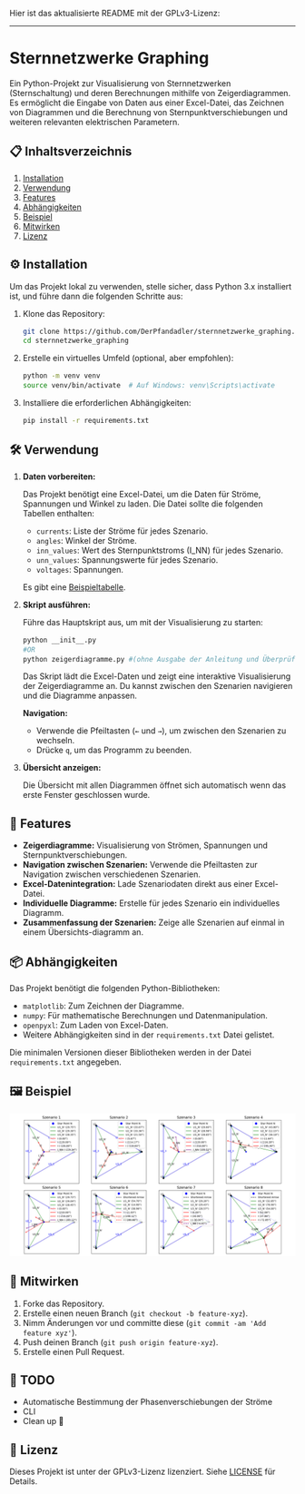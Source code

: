 Hier ist das aktualisierte README mit der GPLv3-Lizenz:

---

# Sternnetzwerke Graphing

Ein Python-Projekt zur Visualisierung von Sternnetzwerken (Sternschaltung) und deren Berechnungen mithilfe von Zeigerdiagrammen. Es ermöglicht die Eingabe von Daten aus einer Excel-Datei, das Zeichnen von Diagrammen und die Berechnung von Sternpunktverschiebungen und weiteren relevanten elektrischen Parametern.

## 📋 Inhaltsverzeichnis

1. [Installation](#installation)
2. [Verwendung](#verwendung)
3. [Features](#features)
4. [Abhängigkeiten](#abhaengigkeiten)
5. [Beispiel](#beispiel)
6. [Mitwirken](#mitwirken)
7. [Lizenz](#lizenz)

## ⚙️ Installation

Um das Projekt lokal zu verwenden, stelle sicher, dass Python 3.x installiert ist, und führe dann die folgenden Schritte aus:

1. Klone das Repository:

   ```bash
   git clone https://github.com/DerPfandadler/sternnetzwerke_graphing.git
   cd sternnetzwerke_graphing
   ```

2. Erstelle ein virtuelles Umfeld (optional, aber empfohlen):

   ```bash
   python -m venv venv
   source venv/bin/activate  # Auf Windows: venv\Scripts\activate
   ```

3. Installiere die erforderlichen Abhängigkeiten:

   ```bash
   pip install -r requirements.txt
   ```

## 🛠️ Verwendung

1. **Daten vorbereiten:**
   
   Das Projekt benötigt eine Excel-Datei, um die Daten für Ströme, Spannungen und Winkel zu laden. Die Datei sollte die folgenden Tabellen enthalten:
   
   - `currents`: Liste der Ströme für jedes Szenario.
   - `angles`: Winkel der Ströme.
   - `inn_values`: Wert des Sternpunktstroms (I_NN) für jedes Szenario.
   - `unn_values`: Spannungswerte für jedes Szenario.
   - `voltages`: Spannungen.

   Es gibt eine [Beispieltabelle](data/input.xlsx).

2. **Skript ausführen:** 

   Führe das Hauptskript aus, um mit der Visualisierung zu starten:

   ```bash
   python __init__.py
   #OR
   python zeigerdiagramme.py #(ohne Ausgabe der Anleitung und Überprüfung der Eingabe)
   ```

   Das Skript lädt die Excel-Daten und zeigt eine interaktive Visualisierung der Zeigerdiagramme an. Du kannst zwischen den Szenarien navigieren und die Diagramme anpassen.

   **Navigation:**  
   - Verwende die Pfeiltasten (`←` und `→`), um zwischen den Szenarien zu wechseln.
   - Drücke `q`, um das Programm zu beenden.

3. **Übersicht anzeigen:** 

   Die Übersicht mit allen Diagrammen öffnet sich automatisch wenn das erste Fenster geschlossen wurde.

## 🔧 Features

- **Zeigerdiagramme:** Visualisierung von Strömen, Spannungen und Sternpunktverschiebungen.
- **Navigation zwischen Szenarien:** Verwende die Pfeiltasten zur Navigation zwischen verschiedenen Szenarien.
- **Excel-Datenintegration:** Lade Szenariodaten direkt aus einer Excel-Datei.
- **Individuelle Diagramme:** Erstelle für jedes Szenario ein individuelles Diagramm.
- **Zusammenfassung der Szenarien:** Zeige alle Szenarien auf einmal in einem Übersichts-diagramm an.

## 📦 Abhängigkeiten

Das Projekt benötigt die folgenden Python-Bibliotheken:

- `matplotlib`: Zum Zeichnen der Diagramme.
- `numpy`: Für mathematische Berechnungen und Datenmanipulation.
- `openpyxl`: Zum Laden von Excel-Daten.
- Weitere Abhängigkeiten sind in der `requirements.txt` Datei gelistet.

Die minimalen Versionen dieser Bibliotheken werden in der Datei `requirements.txt` angegeben.

## 🖼️ Beispiel

![Beispiel Zeigerdiagramm](images/overview_example.png)

## 🤝 Mitwirken

1. Forke das Repository.
2. Erstelle einen neuen Branch (`git checkout -b feature-xyz`).
3. Nimm Änderungen vor und committe diese (`git commit -am 'Add feature xyz'`).
4. Push deinen Branch (`git push origin feature-xyz`).
5. Erstelle einen Pull Request.

## 🚧 TODO

- Automatische Bestimmung der Phasenverschiebungen der Ströme
- CLI
- Clean up 🧹

## 📝 Lizenz

Dieses Projekt ist unter der GPLv3-Lizenz lizenziert. Siehe [LICENSE](LICENSE) für Details.